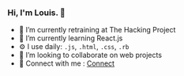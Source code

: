 ### Hi, I'm Louis. 👋



- 🔭 I’m currently retraining at The Hacking Project
- 🌱 I’m currently learning React.js
- ⚙️ I use daily: `.js`, `.html`, `.css`, `.rb`
- 👯 I’m looking to collaborate on web projects
- 💬 Connect with me : [Connect](www.linkedin.com/in/louis-krejezy-412447259)
